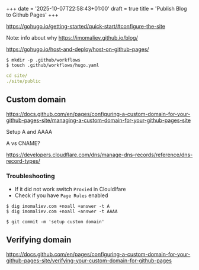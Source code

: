 +++
date = '2025-10-07T22:58:43+01:00'
draft = true
title = 'Publish Blog to Github Pages'
+++

https://gohugo.io/getting-started/quick-start/#configure-the-site

Note: info about why https://imomaliev.github.io/blog/

https://gohugo.io/host-and-deploy/host-on-github-pages/

```
$ mkdir -p .github/workflows
$ touch .github/workflows/hugo.yaml
```

```yaml
cd site/
./site/public
```

## Custom domain

https://docs.github.com/en/pages/configuring-a-custom-domain-for-your-github-pages-site/managing-a-custom-domain-for-your-github-pages-site

Setup A and AAAA

A vs CNAME?

https://developers.cloudflare.com/dns/manage-dns-records/reference/dns-record-types/

### Troubleshooting

- If it did not work switch `Proxied` in Clouldlfare
- Check if you have `Page Rules` enabled

```console
$ dig imomaliev.com +noall +answer -t A
$ dig imomaliev.com +noall +answer -t AAAA
```

```console
$ git commit -m 'setup custom domain'
```

## Verifying domain

https://docs.github.com/en/pages/configuring-a-custom-domain-for-your-github-pages-site/verifying-your-custom-domain-for-github-pages
